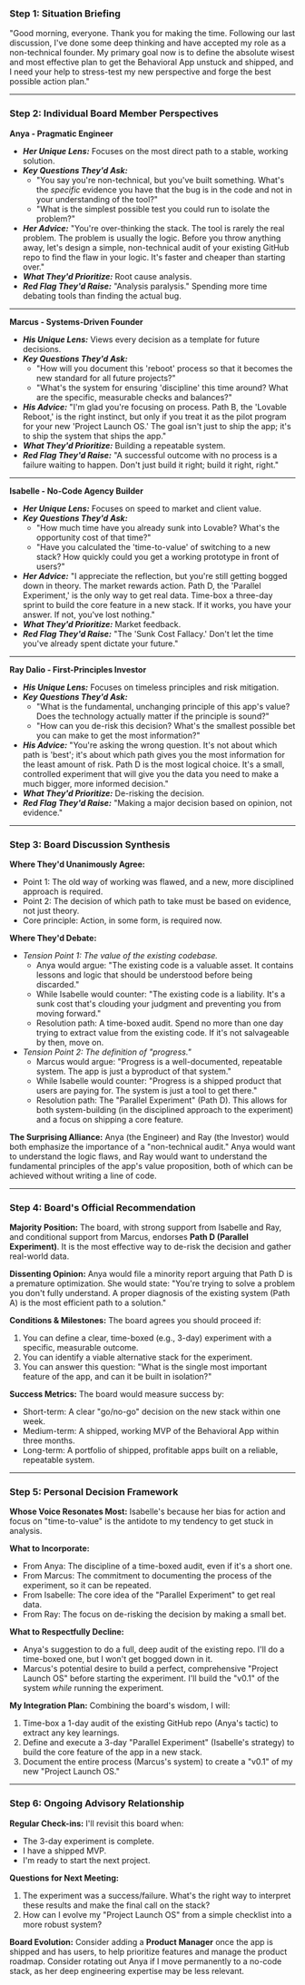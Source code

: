 ### **Step 1: Situation Briefing**

"Good morning, everyone. Thank you for making the time. Following our last discussion, I've done some deep thinking and have accepted my role as a non-technical founder. My primary goal now is to define the absolute wisest and most effective plan to get the Behavioral App unstuck and shipped, and I need your help to stress-test my new perspective and forge the best possible action plan."

---

### **Step 2: Individual Board Member Perspectives**

**Anya - Pragmatic Engineer**
*   ***Her Unique Lens:*** Focuses on the most direct path to a stable, working solution.
*   ***Key Questions They'd Ask:***
    *   "You say you're non-technical, but you've built something. What's the *specific* evidence you have that the bug is in the code and not in your understanding of the tool?"
    *   "What is the simplest possible test you could run to isolate the problem?"
*   ***Her Advice:*** "You're over-thinking the stack. The tool is rarely the real problem. The problem is usually the logic. Before you throw anything away, let's design a simple, non-technical audit of your existing GitHub repo to find the flaw in your logic. It's faster and cheaper than starting over."
*   ***What They'd Prioritize:*** Root cause analysis.
*   ***Red Flag They'd Raise:*** "Analysis paralysis." Spending more time debating tools than finding the actual bug.

---

**Marcus - Systems-Driven Founder**
*   ***His Unique Lens:*** Views every decision as a template for future decisions.
*   ***Key Questions They'd Ask:***
    *   "How will you document this 'reboot' process so that it becomes the new standard for all future projects?"
    *   "What's the system for ensuring 'discipline' this time around? What are the specific, measurable checks and balances?"
*   ***His Advice:*** "I'm glad you're focusing on process. Path B, the 'Lovable Reboot,' is the right instinct, but only if you treat it as the pilot program for your new 'Project Launch OS.' The goal isn't just to ship the app; it's to ship the system that ships the app."
*   ***What They'd Prioritize:*** Building a repeatable system.
*   ***Red Flag They'd Raise:*** "A successful outcome with no process is a failure waiting to happen. Don't just build it right; build it right, right."

---

**Isabelle - No-Code Agency Builder**
*   ***Her Unique Lens:*** Focuses on speed to market and client value.
*   ***Key Questions They'd Ask:***
    *   "How much time have you already sunk into Lovable? What's the opportunity cost of that time?"
    *   "Have you calculated the 'time-to-value' of switching to a new stack? How quickly could you get a working prototype in front of users?"
*   ***Her Advice:*** "I appreciate the reflection, but you're still getting bogged down in theory. The market rewards action. Path D, the 'Parallel Experiment,' is the only way to get real data. Time-box a three-day sprint to build the core feature in a new stack. If it works, you have your answer. If not, you've lost nothing."
*   ***What They'd Prioritize:*** Market feedback.
*   ***Red Flag They'd Raise:*** "The 'Sunk Cost Fallacy.' Don't let the time you've already spent dictate your future."

---

**Ray Dalio - First-Principles Investor**
*   ***His Unique Lens:*** Focuses on timeless principles and risk mitigation.
*   ***Key Questions They'd Ask:***
    *   "What is the fundamental, unchanging principle of this app's value? Does the technology actually matter if the principle is sound?"
    *   "How can you de-risk this decision? What's the smallest possible bet you can make to get the most information?"
*   ***His Advice:*** "You're asking the wrong question. It's not about which path is 'best'; it's about which path gives you the most information for the least amount of risk. Path D is the most logical choice. It's a small, controlled experiment that will give you the data you need to make a much bigger, more informed decision."
*   ***What They'd Prioritize:*** De-risking the decision.
*   ***Red Flag They'd Raise:*** "Making a major decision based on opinion, not evidence."

---

### **Step 3: Board Discussion Synthesis**

**Where They'd Unanimously Agree:**

*   Point 1: The old way of working was flawed, and a new, more disciplined approach is required.
*   Point 2: The decision of which path to take must be based on evidence, not just theory.
*   Core principle: Action, in some form, is required now.

**Where They'd Debate:**

*   *Tension Point 1: The value of the existing codebase.*
    *   Anya would argue: "The existing code is a valuable asset. It contains lessons and logic that should be understood before being discarded."
    *   While Isabelle would counter: "The existing code is a liability. It's a sunk cost that's clouding your judgment and preventing you from moving forward."
    *   Resolution path: A time-boxed audit. Spend no more than one day trying to extract value from the existing code. If it's not salvageable by then, move on.
*   *Tension Point 2: The definition of "progress."*
    *   Marcus would argue: "Progress is a well-documented, repeatable system. The app is just a byproduct of that system."
    *   While Isabelle would counter: "Progress is a shipped product that users are paying for. The system is just a tool to get there."
    *   Resolution path: The "Parallel Experiment" (Path D). This allows for both system-building (in the disciplined approach to the experiment) and a focus on shipping a core feature.

**The Surprising Alliance:** Anya (the Engineer) and Ray (the Investor) would both emphasize the importance of a "non-technical audit." Anya would want to understand the logic flaws, and Ray would want to understand the fundamental principles of the app's value proposition, both of which can be achieved without writing a line of code.

---

### **Step 4: Board's Official Recommendation**

**Majority Position:** The board, with strong support from Isabelle and Ray, and conditional support from Marcus, endorses **Path D (Parallel Experiment)**. It is the most effective way to de-risk the decision and gather real-world data.

**Dissenting Opinion:** Anya would file a minority report arguing that Path D is a premature optimization. She would state: "You're trying to solve a problem you don't fully understand. A proper diagnosis of the existing system (Path A) is the most efficient path to a solution."

**Conditions & Milestones:** The board agrees you should proceed if:

1.  You can define a clear, time-boxed (e.g., 3-day) experiment with a specific, measurable outcome.
2.  You can identify a viable alternative stack for the experiment.
3.  You can answer this question: "What is the single most important feature of the app, and can it be built in isolation?"

**Success Metrics:** The board would measure success by:

*   Short-term: A clear "go/no-go" decision on the new stack within one week.
*   Medium-term: A shipped, working MVP of the Behavioral App within three months.
*   Long-term: A portfolio of shipped, profitable apps built on a reliable, repeatable system.

---

### **Step 5: Personal Decision Framework**

**Whose Voice Resonates Most:** Isabelle's because her bias for action and focus on "time-to-value" is the antidote to my tendency to get stuck in analysis.

**What to Incorporate:**

*   From Anya: The discipline of a time-boxed audit, even if it's a short one.
*   From Marcus: The commitment to documenting the process of the experiment, so it can be repeated.
*   From Isabelle: The core idea of the "Parallel Experiment" to get real data.
*   From Ray: The focus on de-risking the decision by making a small bet.

**What to Respectfully Decline:**

*   Anya's suggestion to do a full, deep audit of the existing repo. I'll do a time-boxed one, but I won't get bogged down in it.
*   Marcus's potential desire to build a perfect, comprehensive "Project Launch OS" before starting the experiment. I'll build the "v0.1" of the system *while* running the experiment.

**My Integration Plan:** Combining the board's wisdom, I will:

1.  Time-box a 1-day audit of the existing GitHub repo (Anya's tactic) to extract any key learnings.
2.  Define and execute a 3-day "Parallel Experiment" (Isabelle's strategy) to build the core feature of the app in a new stack.
3.  Document the entire process (Marcus's system) to create a "v0.1" of my new "Project Launch OS."

---

### **Step 6: Ongoing Advisory Relationship**

**Regular Check-ins:** I'll revisit this board when:

*   The 3-day experiment is complete.
*   I have a shipped MVP.
*   I'm ready to start the next project.

**Questions for Next Meeting:**

1.  The experiment was a success/failure. What's the right way to interpret these results and make the final call on the stack?
2.  How can I evolve my "Project Launch OS" from a simple checklist into a more robust system?

**Board Evolution:** Consider adding a **Product Manager** once the app is shipped and has users, to help prioritize features and manage the product roadmap. Consider rotating out Anya if I move permanently to a no-code stack, as her deep engineering expertise may be less relevant.

